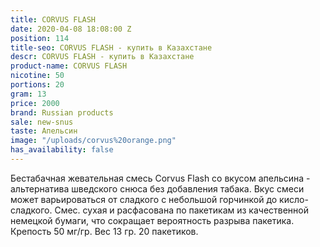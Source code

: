 ```yaml
---
title: CORVUS FLASH
date: 2020-04-08 18:08:00 Z
position: 114
title-seo: CORVUS FLASH - купить в Казахстане
descr: CORVUS FLASH - купить в Казахстане
product-name: CORVUS FLASH
nicotine: 50
portions: 20
gram: 13
price: 2000
brand: Russian products
sale: new-snus
taste: Апельсин
image: "/uploads/corvus%20orange.png"
has_availability: false
---
```


Бестабачная жевательная смесь Corvus Flash со вкусом апельсина - альтернатива шведского снюса без добавления табака. Вкус смеси может варьироваться от сладкого с небольшой горчинкой до кисло-сладкого. Смес. сухая и расфасована по пакетикам из качественной немецкой бумаги, что сокращает вероятность разрыва пакетика. Крепость 50 мг/гр. Вес 13 гр. 20 пакетиков.